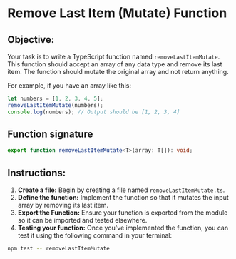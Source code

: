 # Remove Last Item (Mutate) Function

## Objective:

Your task is to write a TypeScript function named `removeLastItemMutate`. This function should accept an array of any data type and remove its last item. The function should mutate the original array and not return anything.

For example, if you have an array like this:

```typescript
let numbers = [1, 2, 3, 4, 5];
removeLastItemMutate(numbers);
console.log(numbers); // Output should be [1, 2, 3, 4]
```

## Function signature

```typescript
export function removeLastItemMutate<T>(array: T[]): void;
```

## Instructions:

1. **Create a file:** Begin by creating a file named `removeLastItemMutate.ts`.
2. **Define the function:** Implement the function so that it mutates the input array by removing its last item.
3. **Export the Function:** Ensure your function is exported from the module so it can be imported and tested elsewhere.
4. **Testing your function:** Once you've implemented the function, you can test it using the following command in your terminal:

```Bash
npm test -- removeLastItemMutate
```
